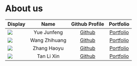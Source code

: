 # About us

Display | Name | Github Profile | Portfolio 
--------|:----:|:--------------:|:---------:
![](https://github.com/yuejunfeng0909.png) | Yue Junfeng | [Github](https://github.com/yuejunfeng0909) | [Portfolio](https://github.com/yuejunfeng0909)
![](https://github.com/zh1huang.png) | Wang Zhihuang | [Github](https://github.com/zh1huang) | [Portfolio](docs/team/johndoe.md)
![](https://github.com/haoyusimon.png) | Zhang Haoyu | [Github](https://github.com/haoyusimon) | [Portfolio](docs/team/johndoe.md)
![](https://github.com/t-l-xin.png) | Tan Li Xin | [Github](https://github.com/t-l-xin) | [Portfolio](docs/team/johndoe.md)
